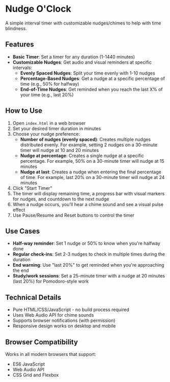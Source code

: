 # Nudge O'Clock

A simple interval timer with customizable nudges/chimes to help with time blindness.

## Features

- **Basic Timer**: Set a timer for any duration (1-1440 minutes)
- **Customizable Nudges**: Get audio and visual reminders at specific intervals:
  - **Evenly Spaced Nudges**: Split your time evenly with 1-10 nudges
  - **Percentage-Based Nudges**: Get a nudge at a specific percentage of time (e.g., 50% for halfway)
  - **End-of-Time Nudges**: Get reminded when you reach the last X% of your time (e.g., last 20%)

## How to Use

1. Open `index.html` in a web browser
2. Set your desired timer duration in minutes
3. Choose your nudge preference:
   - **Number of nudges (evenly spaced)**: Creates multiple nudges distributed evenly. For example, setting 2 nudges on a 30-minute timer will nudge at 10 and 20 minutes
   - **Nudge at percentage**: Creates a single nudge at a specific percentage. For example, 50% on a 30-minute timer will nudge at 15 minutes
   - **Nudge at last**: Creates a nudge when entering the final percentage of time. For example, last 20% on a 30-minute timer will nudge at 24 minutes
4. Click "Start Timer"
5. The timer will display remaining time, a progress bar with visual markers for nudges, and countdown to the next nudge
6. When a nudge occurs, you'll hear a chime sound and see a visual pulse effect
7. Use Pause/Resume and Reset buttons to control the timer

## Use Cases

- **Half-way reminder**: Set 1 nudge or 50% to know when you're halfway done
- **Regular check-ins**: Set 2-3 nudges to check in multiple times during the duration
- **End warning**: Use "last 20%" to get reminded when you're approaching the end
- **Study/work sessions**: Set a 25-minute timer with a nudge at 20 minutes (last 20%) for Pomodoro-style work

## Technical Details

- Pure HTML/CSS/JavaScript - no build process required
- Uses Web Audio API for chime sounds
- Supports browser notifications (with permission)
- Responsive design works on desktop and mobile

## Browser Compatibility

Works in all modern browsers that support:
- ES6 JavaScript
- Web Audio API
- CSS Grid and Flexbox
